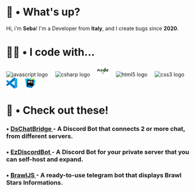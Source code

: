 # 👋 • What's up?

Hi, i'm <b>Seba</b>! I'm a Developer from <b>Italy</b>, and I create bugs since <b>2020</b>.

# 👨‍💻 • I code with...

<div align="left">
  <img src="https://cdn.jsdelivr.net/gh/devicons/devicon/icons/javascript/javascript-original.svg" height="30" alt="javascript logo"/>
  <img width="12"/>
  <img src="https://cdn.jsdelivr.net/gh/devicons/devicon@latest/icons/csharp/csharp-original.svg" height="30" alt="csharp logo"/>
  <img width="12"/>
  <img src="https://raw.githubusercontent.com/devicons/devicon/6910f0503efdd315c8f9b858234310c06e04d9c0/icons/nodejs/nodejs-original-wordmark.svg" height="30" alt="nodejs logo"/>
  <img width="12"/>
  <img src="https://cdn.jsdelivr.net/gh/devicons/devicon/icons/html5/html5-original.svg" height="30" alt="html5 logo"/>
  <img width="12"/>
  <img src="https://cdn.jsdelivr.net/gh/devicons/devicon/icons/css3/css3-original.svg" height="30" alt="css3 logo"/>
  <img width="12"/>
  <img src="https://raw.githubusercontent.com/devicons/devicon/6910f0503efdd315c8f9b858234310c06e04d9c0/icons/vscode/vscode-original.svg" height="30" alt="vsc logo"/>
  <img width="12"/>
  <img src="https://raw.githubusercontent.com/devicons/devicon/6910f0503efdd315c8f9b858234310c06e04d9c0/icons/webstorm/webstorm-original.svg" height="30" alt="webstorm logo"/>
  <img width="12"/>

</div>

# 📌 • Check out these!

  <h3> • <a href="https://github.com/ssxbaa/DsChatBridge/"> DsChatBridge </a> - A Discord Bot that connects 2 or more chat, from different servers. </h3>
  <h3> • <a href="https://github.com/ssxbaa/EzDiscordBot/"> EzDiscordBot </a> - A Discord Bot for your private server that you can self-host and expand. </h3>
  <h3> • <a href="https://github.com/ssxbaa/BrawlJS"> BrawlJS </a> - A ready-to-use telegram bot that displays Brawl Stars Informations. </h3>
